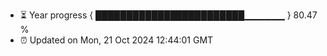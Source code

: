- ⏳ Year progress { ████████████████████████▁▁▁▁▁▁ } 80.47 %
- ⏰ Updated on Mon, 21 Oct 2024 12:44:01 GMT

